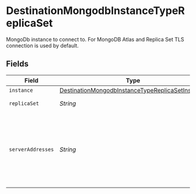 # DestinationMongodbInstanceTypeReplicaSet

MongoDb instance to connect to. For MongoDB Atlas and Replica Set TLS connection is used by default.


## Fields

| Field                                                                                                                       | Type                                                                                                                        | Required                                                                                                                    | Description                                                                                                                 | Example                                                                                                                     |
| --------------------------------------------------------------------------------------------------------------------------- | --------------------------------------------------------------------------------------------------------------------------- | --------------------------------------------------------------------------------------------------------------------------- | --------------------------------------------------------------------------------------------------------------------------- | --------------------------------------------------------------------------------------------------------------------------- |
| `instance`                                                                                                                  | [DestinationMongodbInstanceTypeReplicaSetInstance](../../models/shared/DestinationMongodbInstanceTypeReplicaSetInstance.md) | :heavy_minus_sign:                                                                                                          | N/A                                                                                                                         |                                                                                                                             |
| `replicaSet`                                                                                                                | *String*                                                                                                                    | :heavy_minus_sign:                                                                                                          | A replica set name.                                                                                                         |                                                                                                                             |
| `serverAddresses`                                                                                                           | *String*                                                                                                                    | :heavy_check_mark:                                                                                                          | The members of a replica set. Please specify `host`:`port` of each member seperated by comma.                               | host1:27017,host2:27017,host3:27017                                                                                         |